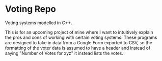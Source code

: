 # Voting Repo
Voting systems modelled in C++.

This is for an upcoming project of mine where I want to intuitively explain the pros and cons of working with certain voting systems. These programs are designed to take in data from a Google Form exported to CSV, so the formatting of the voter data is assumed to have a header and instead of saying "Number of Votes for xyz" it instead lists the votes.
